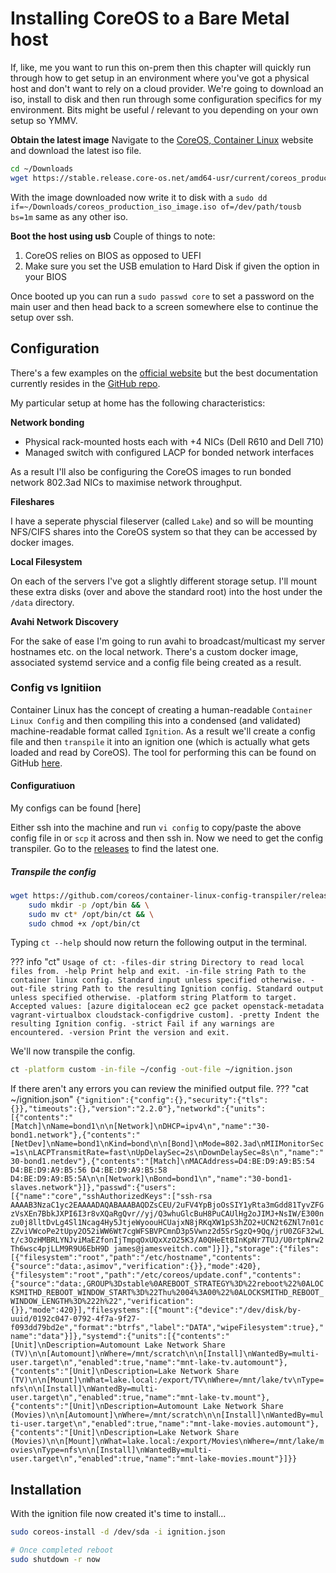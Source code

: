 # Installing CoreOS to a Bare Metal host
If, like, me you want to run this on-prem then this chapter will quickly run through how to get setup in an environment where you've got a physical host and don't want to rely on a cloud provider. We're going to download an iso, install to disk and then run through some configuration specifics for my environment. Bits might be useful / relevant to you depending on your own setup so YMMV.

**Obtain the latest image**
Navigate to the [CoreOS, Container Linux](https://coreos.com/os/docs/latest/booting-with-iso.html) website and download the latest iso file.

```bash
cd ~/Downloads
wget https://stable.release.core-os.net/amd64-usr/current/coreos_production_iso_image.iso
```

With the image downloaded now write it to disk with a `sudo dd if=~/Downloads/coreos_production_iso_image.iso of=/dev/path/tousb bs=1m` same as any other iso.

**Boot the host using usb**
Couple of things to note:

1. CoreOS relies on BIOS as opposed to UEFI
2. Make sure you set the USB emulation to Hard Disk if given the option in your BIOS

Once booted up you can run a `sudo passwd core` to set a password on the main user and then head back to a screen somewhere else to continue the setup over ssh.

## Configuration
There's a few examples on the [official website](https://coreos.com/os/docs/latest/clc-examples.html) but the best documentation currently resides in the [GitHub repo](https://github.com/coreos/container-linux-config-transpiler/blob/master/doc/configuration.md).

My particular setup at home has the following characteristics:

**Network bonding**

* Physical rack-mounted hosts each with +4 NICs (Dell R610 and Dell 710)
* Managed switch with configured LACP for bonded network interfaces

As a result I'll also be configuring the CoreOS images to run bonded network 802.3ad NICs to maximise network throughput.

**Fileshares**

I have a seperate physcial fileserver (called `Lake`) and so will be mounting NFS/CIFS shares into the CoreOS system so that they can be accessed by docker images.

**Local Filesystem**

On each of the servers I've got a slightly different storage setup. I'll mount these extra disks (over and above the standard root) into the host under the `/data` directory.

**Avahi Network Discovery**

For the sake of ease I'm going to run avahi to broadcast/multicast my server hostnames etc. on the local network. There's a custom docker image, associated systemd service and a config file being created as a result.

### Config vs Ignitiion
Container Linux has the concept of creating a human-readable `Container Linux Config` and then compiling this into a condensed (and validated) machine-readable format called `Ignition`. As a result we'll create a config file and then `transpile` it into an ignition one (which is actually what gets loaded and read by CoreOS). The tool for performing this can be found on GitHub [here](https://github.com/coreos/container-linux-config-transpiler).

#### Configuratiuon
My configs can be found [here]


Either ssh into the machine and run `vi config` to copy/paste the above config file in or `scp` it across and then ssh in. Now we need to get the config transpiler. Go to the [releases](https://github.com/coreos/container-linux-config-transpiler/releases) to find the latest one.

##### Transpile the config
```bash
wget https://github.com/coreos/container-linux-config-transpiler/releases/download/v0.9.0/ct-v0.9.0-x86_64-unknown-linux-gnu && \
    sudo mkdir -p /opt/bin && \
    sudo mv ct* /opt/bin/ct && \
    sudo chmod +x /opt/bin/ct
```

Typing `ct --help` should now return the following output in the terminal.

??? info "ct"
    ```
    Usage of ct:
    -files-dir string
            Directory to read local files from.
    -help
            Print help and exit.
    -in-file string
            Path to the container linux config. Standard input unless specified otherwise.
    -out-file string
            Path to the resulting Ignition config. Standard output unless specified otherwise.
    -platform string
            Platform to target. Accepted values: [azure digitalocean ec2 gce packet openstack-metadata vagrant-virtualbox cloudstack-configdrive custom].
    -pretty
            Indent the resulting Ignition config.
    -strict
            Fail if any warnings are encountered.
    -version
            Print the version and exit.
    ```

We'll now transpile the config.

```bash
ct -platform custom -in-file ~/config -out-file ~/ignition.json
```

If there aren't any errors you can review the minified output file.
??? "cat ~/ignition.json"
    ```
    {"ignition":{"config":{},"security":{"tls":{}},"timeouts":{},"version":"2.2.0"},"networkd":{"units":[{"contents":"[Match]\nName=bond1\n\n[Network]\nDHCP=ipv4\n","name":"30-bond1.network"},{"contents":"[NetDev]\nName=bond1\nKind=bond\n\n[Bond]\nMode=802.3ad\nMIIMonitorSec=1s\nLACPTransmitRate=fast\nUpDelaySec=2s\nDownDelaySec=8s\n","name":"30-bond1.netdev"},{"contents":"[Match]\nMACAddress=D4:BE:D9:A9:B5:54 D4:BE:D9:A9:B5:56 D4:BE:D9:A9:B5:58 D4:BE:D9:A9:B5:5A\n\n[Network]\nBond=bond1\n","name":"30-bond1-slaves.network"}]},"passwd":{"users":[{"name":"core","sshAuthorizedKeys":["ssh-rsa AAAAB3NzaC1yc2EAAAADAQABAAABAQDZsCEU/2uFV4YpBjoOsSIY1yRta3mGdd81TyvZFGzVsXEn7BbkJXPI6I3r8vXQaRgQvr//yj/Q3whuGlcBuH8PuCAUlHg2oJIMJ+NsIW/E300nzu0j8lltDvLg4Sl1Ncag4Hy5JtjeWyoouHCUajxN8jRKqXW1pS3hZO2+UCN2t6ZNl7n01cZZviVWcoPe2tUpy2O52iWW6Wt7cgWFSBVPCmnD3p5Vwnz2d5SrSgzQ+9Qq/jrU0ZGF32wLt/c3OzHMBRLYNJviMaEZfonIjTmpqOxUQxXzO25K3/A0QHeEtBInKpNr7TUJ/U0rtpNrw2Th6wsc4pjLLM9R9U6EbH9D james@jamesveitch.com"]}]},"storage":{"files":[{"filesystem":"root","path":"/etc/hostname","contents":{"source":"data:,asimov","verification":{}},"mode":420},{"filesystem":"root","path":"/etc/coreos/update.conf","contents":{"source":"data:,GROUP%3Dstable%0AREBOOT_STRATEGY%3D%22reboot%22%0ALOCKSMITHD_REBOOT_WINDOW_START%3D%22Thu%2004%3A00%22%0ALOCKSMITHD_REBOOT_WINDOW_LENGTH%3D%222h%22","verification":{}},"mode":420}],"filesystems":[{"mount":{"device":"/dev/disk/by-uuid/0192c047-0792-4f7a-9f27-f093dd79bd2e","format":"btrfs","label":"DATA","wipeFilesystem":true},"name":"data"}]},"systemd":{"units":[{"contents":"[Unit]\nDescription=Automount Lake Network Share (TV)\n\n[Automount]\nWhere=/mnt/scratch\n\n[Install]\nWantedBy=multi-user.target\n","enabled":true,"name":"mnt-lake-tv.automount"},{"contents":"[Unit]\nDescription=Lake Network Share (TV)\n\n[Mount]\nWhat=lake.local:/export/TV\nWhere=/mnt/lake/tv\nType=nfs\n\n[Install]\nWantedBy=multi-user.target\n","enabled":true,"name":"mnt-lake-tv.mount"},{"contents":"[Unit]\nDescription=Automount Lake Network Share (Movies)\n\n[Automount]\nWhere=/mnt/scratch\n\n[Install]\nWantedBy=multi-user.target\n","enabled":true,"name":"mnt-lake-movies.automount"},{"contents":"[Unit]\nDescription=Lake Network Share (Movies)\n\n[Mount]\nWhat=lake.local:/export/Movies\nWhere=/mnt/lake/movies\nType=nfs\n\n[Install]\nWantedBy=multi-user.target\n","enabled":true,"name":"mnt-lake-movies.mount"}]}}
    ```

## Installation
With the ignition file now created it's time to install...

```bash
sudo coreos-install -d /dev/sda -i ignition.json

# Once completed reboot
sudo shutdown -r now
```
